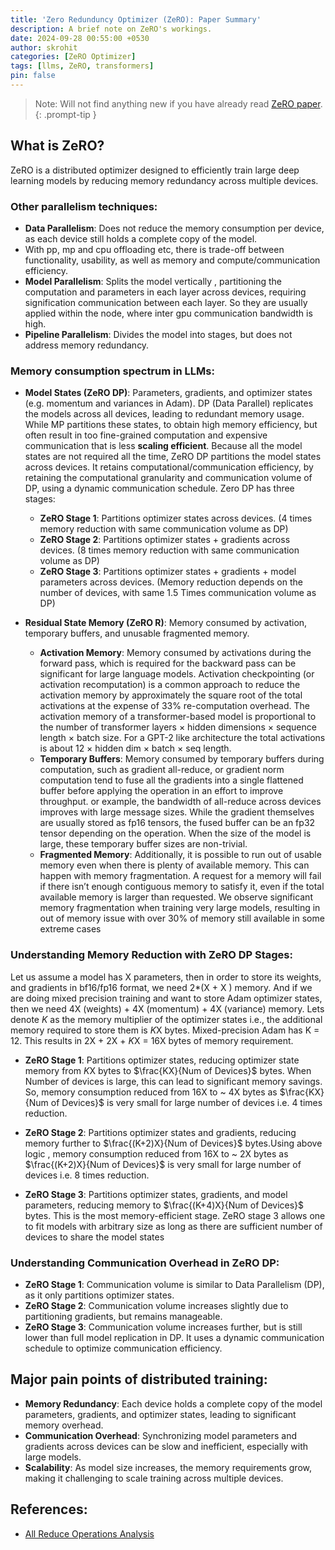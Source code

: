 ```yaml
---
title: 'Zero Redunduncy Optimizer (ZeRO): Paper Summary'
description: A brief note on ZeRO's workings.
date: 2024-09-28 00:55:00 +0530
author: skrohit
categories: [ZeRO Optimizer]
tags: [llms, ZeRO, transformers]
pin: false
---
```


> Note: Will not find anything new if you have already read [ZeRO paper](https://arxiv.org/pdf/1910.02054).
{: .prompt-tip }

## What is ZeRO?
ZeRO is a distributed optimizer designed to efficiently train large deep learning models by reducing memory redundancy across multiple devices.

### Other parallelism techniques:
- **Data Parallelism**: Does not reduce the memory consumption per device, as each device still holds a complete copy of the model.
- With pp, mp and cpu offloading etc, there is trade-off between functionality, usability, as well as memory and compute/communication efficiency.
- **Model Parallelism**: Splits the model vertically , partitioning the computation and parameters in each layer across devices, requiring signification communication between each layer. So they are usually applied within the node, where inter gpu communication bandwidth is high.
- **Pipeline Parallelism**: Divides the model into stages, but does not address memory redundancy.

### Memory consumption spectrum in LLMs:
- **Model States (ZeRO DP)**: Parameters, gradients, and optimizer states (e.g. momentum and variances in Adam). DP (Data Parallel) replicates the models across all devices, leading to redundant memory usage. While MP partitions these states, to obtain high memory efficiency,  but often result in too fine-grained computation and expensive communication that is less **scaling efficient**. Because all the model states are not required all the time, ZeRO DP partitions the model states across devices. It retains computational/communication efficiency, by retaining the computational granularity and communication volume of DP, using a dynamic communication schedule. Zero DP has three stages:
  - **ZeRO Stage 1**: Partitions optimizer states across devices. (4 times memory reduction with same communication volume as DP)
  - **ZeRO Stage 2**: Partitions optimizer states + gradients across devices. (8 times memory reduction with same communication volume as DP)
  - **ZeRO Stage 3**: Partitions optimizer states + gradients + model parameters across devices. (Memory reduction depends on the number of devices, with same 1.5 Times communication volume as DP)

- **Residual State Memory (ZeRO R)**: Memory consumed by activation, temporary buffers, and unusable fragmented memory.
    - **Activation Memory**: Memory consumed by activations during the forward pass, which is required for the backward pass can be significant for large language models. Activation checkpointing (or activation recomputation) is a common approach to reduce the activation memory by approximately the square root of the total activations at the expense of 33% re-computation overhead. The activation memory of a transformer-based model is proportional to the number of transformer layers × hidden dimensions × sequence length × batch size. For a GPT-2 like architecture the total activations is about 12 × hidden dim × batch × seq length.
    - **Temporary Buffers**: Memory consumed by temporary buffers during computation, such as  gradient all-reduce, or gradient norm computation tend to fuse all the gradients into a single flattened buffer before applying the operation in an effort to improve throughput. or example, the bandwidth of all-reduce across devices improves with large message sizes. While the gradient themselves are usually stored as fp16 tensors, the fused buffer can be an fp32 tensor depending on the operation. When the size of the model is large, these temporary buffer sizes are non-trivial.
    - **Fragmented Memory**: Additionally, it is possible to run out of usable memory even when there is plenty of available memory. This can happen with memory fragmentation. A request for a memory will fail if there isn’t enough contiguous memory to satisfy it, even if the total available memory is larger than requested. We observe significant memory fragmentation when training very large models, resulting in out of memory issue with over 30% of memory still available in some extreme cases

### Understanding Memory Reduction with ZeRO DP Stages:
Let us assume a model has X parameters, then in order to store its weights, and gradients in bf16/fp16 format, we need 2*(X + X ) memory. And if we are doing mixed precision training and want to store Adam optimizer states, then we need 4X (weights) + 4X (momentum) + 4X (variance) memory. Lets denote *K* as the memory multiplier of the optimizer states i.e., the additional memory required to store them is *K*X bytes. Mixed-precision Adam has K = 12. This results in 2X + 2X + *K*X = 16X bytes of memory requirement.

- **ZeRO Stage 1**: Partitions optimizer states, reducing optimizer state memory from *K*X bytes to $\frac{KX}{Num of Devices}$ bytes. When Number of devices is large, this can lead to significant memory savings. So, memory consumption reduced from 16X to ~ 4X bytes as $\frac{KX}{Num of Devices}$ is very small for large number of devices i.e. 4 times reduction.

- **ZeRO Stage 2**: Partitions optimizer states and gradients, reducing memory further to $\frac{(K+2)X}{Num of Devices}$ bytes.Using above logic , memory consumption reduced from 16X to ~ 2X bytes as $\frac{(K+2)X}{Num of Devices}$ is very small for large number of devices i.e. 8 times reduction.

- **ZeRO Stage 3**: Partitions optimizer states, gradients, and model parameters, reducing memory to $\frac{(K+4)X}{Num of Devices}$ bytes. This is the most memory-efficient stage. ZeRO stage 3 allows one to fit models with arbitrary size as long as there are sufficient number of devices to share the model states

### Understanding Communication Overhead in ZeRO DP:
- **ZeRO Stage 1**: Communication volume is similar to Data Parallelism (DP), as it only partitions optimizer states.
- **ZeRO Stage 2**: Communication volume increases slightly due to partitioning gradients, but remains manageable.
- **ZeRO Stage 3**: Communication volume increases further, but is still lower than full model replication in DP. It uses a dynamic communication schedule to optimize communication efficiency.



## Major pain points of distributed training:
- **Memory Redundancy**: Each device holds a complete copy of the model parameters, gradients, and optimizer states, leading to significant memory overhead.
- **Communication Overhead**: Synchronizing model parameters and gradients across devices can be slow and inefficient, especially with large models.
- **Scalability**: As model size increases, the memory requirements grow, making it challenging to scale training across multiple devices.



## References:
- [All Reduce Operations Analysis](https://oneflow2020.medium.com/how-to-derive-ring-all-reduces-mathematical-property-step-by-step-9951500db96)
